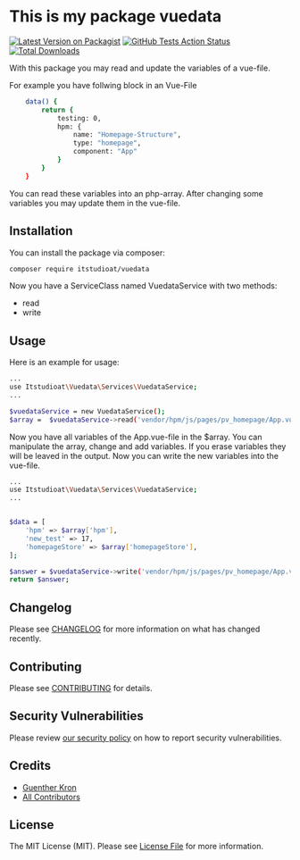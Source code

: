# This is my package vuedata

[![Latest Version on Packagist](https://img.shields.io/packagist/v/itstudioat/vuedata.svg?style=flat-square)](https://packagist.org/packages/itstudioat/vuedata)
[![GitHub Tests Action Status](https://img.shields.io/github/actions/workflow/status/itstudioat/vuedata/run-tests.yml?branch=main&label=tests&style=flat-square)](https://github.com/itstudioat/vuedata/actions?query=workflow%3Arun-tests+branch%3Amain)
[![Total Downloads](https://img.shields.io/packagist/dt/itstudioat/vuedata.svg?style=flat-square)](https://packagist.org/packages/itstudioat/vuedata)

With this package you may read and update the variables of a vue-file.

For example you have follwing block in an Vue-File

```bash
    data() {
        return {
            testing: 0,
            hpm: {
                name: "Homepage-Structure",
                type: "homepage",
                component: "App"
            }
        }
    }
```

You can read these variables into an php-array.
After changing some variables you may update them in the vue-file.


## Installation

You can install the package via composer:

```bash
composer require itstudioat/vuedata
```

Now you have a ServiceClass named VuedataService with two methods:
- read
- write

## Usage

Here is an example for usage:

```bash
...
use Itstudioat\Vuedata\Services\VuedataService;
...

$vuedataService = new VuedataService();
$array =  $vuedataService->read('vendor/hpm/js/pages/pv_homepage/App.vue');
```

Now you have all variables of the App.vue-file in the $array.
You can manipulate the array, change and add variables.
If you erase variables they will be leaved in the output.
Now you can write the new variables into the vue-file.

```bash
...
use Itstudioat\Vuedata\Services\VuedataService;
...


$data = [
    'hpm' => $array['hpm'],
    'new_test' => 17,
    'homepageStore' => $array['homepageStore'],
];

$answer = $vuedataService->write('vendor/hpm/js/pages/pv_homepage/App.vue', $data);
return $answer;
```


## Changelog

Please see [CHANGELOG](CHANGELOG.md) for more information on what has changed recently.

## Contributing

Please see [CONTRIBUTING](CONTRIBUTING.md) for details.

## Security Vulnerabilities

Please review [our security policy](../../security/policy) on how to report security vulnerabilities.

## Credits

- [Guenther Kron](https://github.com/itstudioat)
- [All Contributors](../../contributors)

## License

The MIT License (MIT). Please see [License File](LICENSE.md) for more information.
